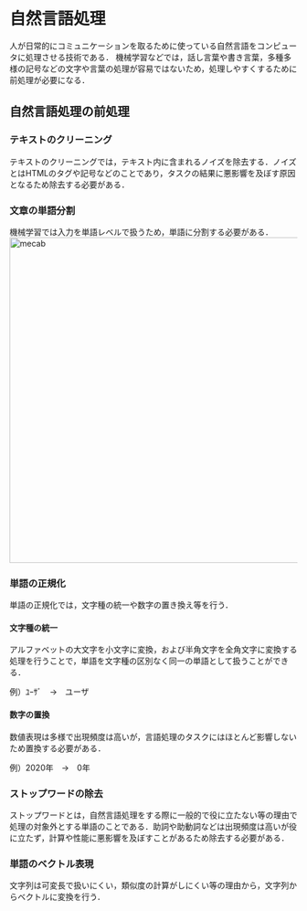 # 自然言語処理
人が日常的にコミュニケーションを取るために使っている自然言語をコンピュータに処理させる技術である．
機械学習などでは，話し言葉や書き言葉，多種多様の記号などの文字や言葉の処理が容易ではないため，処理しやすくするために前処理が必要になる．
## 自然言語処理の前処理
### テキストのクリーニング
テキストのクリーニングでは，テキスト内に含まれるノイズを除去する．ノイズとはHTMLのタグや記号などのことであり，タスクの結果に悪影響を及ぼす原因となるため除去する必要がある．

### 文章の単語分割
機械学習では入力を単語レベルで扱うため，単語に分割する必要がある．
<img width="570" alt="mecab" src="https://user-images.githubusercontent.com/62409783/85364452-1c071180-b55e-11ea-8b2b-3a142b61129c.png">

### 単語の正規化
単語の正規化では，文字種の統一や数字の置き換え等を行う．
#### 文字種の統一
アルファベットの大文字を小文字に変換，および半角文字を全角文字に変換する処理を行うことで，単語を文字種の区別なく同一の単語として扱うことができる．

例）ﾕｰｻﾞ　→　ユーザ

#### 数字の置換
数値表現は多様で出現頻度は高いが，言語処理のタスクにはほとんど影響しないため置換する必要がある．

例）2020年　→　0年

### ストップワードの除去
ストップワードとは，自然言語処理をする際に一般的で役に立たない等の理由で処理の対象外とする単語のことである．助詞や助動詞などは出現頻度は高いが役に立たず，計算や性能に悪影響を及ぼすことがあるため除去する必要がある．

### 単語のベクトル表現
文字列は可変長で扱いにくい，類似度の計算がしにくい等の理由から，文字列からベクトルに変換を行う．
